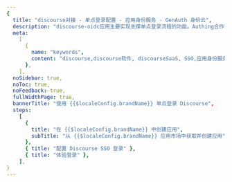 ```yaml
---
{
  title: "discourse对接 - 单点登录配置 - 应用身份服务 - GenAuth 身份云",
  description: "discourse-oidc应用主要实现支撑单点登录流程的功能。Authing合作网络提供 discourse对接，单点登录，SSO，实现应用的快捷登录、免密登录，提升员工办公体验、增强用户体验，增强企业数字化服务水平。",
  meta:
    [
      {
        name: "keywords",
        content: "discourse,discourse软件, discourseSaaS, SSO,应用身份服务,单点登录配置,Authing身份云",
      },
    ],
  noSidebar: true,
  noToc: true,
  noFeedback: true,
  fullWidthPage: true,
  bannerTitle: "使用 {{$localeConfig.brandName}} 单点登录 Discourse",
  steps:
    [
      {
        title: "在 {{$localeConfig.brandName}} 中创建应用",
        subTitle: "从 {{$localeConfig.brandName}} 应用市场中获取并创建应用",
      },
      { title: "配置 Discourse SSO 登录" },
      { title: "体验登录" },
    ],
}
---
```


<IntegrationDetail/>
